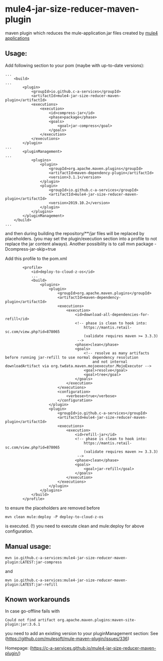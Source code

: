# mule4-jar-size-reducer-maven-plugin
maven plugin which reduces the mule-application.jar files created by
[mule4 applications](https://www.mulesoft.com/platform/mule)

## Usage:

Add following section to your pom  (maybe with up-to-date versions):
```
...
	<build>
...
		<plugin>
			<groupId>io.github.c-a-services</groupId>
			<artifactId>mule4-jar-size-reducer-maven-plugin</artifactId>
			<executions>
				<execution>
					<id>compress-jar</id>
					<phase>package</phase>
					<goals>
						<goal>jar-compress</goal>
					</goals>
				</execution>
			</executions>
		</plugin>
...
		<pluginManagement>
...
			<plugins>
				<plugin>
					<groupId>org.apache.maven.plugins</groupId>
					<artifactId>maven-dependency-plugin</artifactId>
					<version>3.1.1</version>
				</plugin>
				<plugin>
					<groupId>io.github.c-a-services</groupId>
					<artifactId>mule4-jar-size-reducer-maven-plugin</artifactId>
					<version>2019.10.2</version>
				</plugin>
			</plugins>
		</pluginManagement>
	</build>
...
```

and then during building the repository/**/jar files will be replaced by placeholders.
(you may set the plugin/execution section into a profile to not replace the jar content always).
Another possibility is to call
mvn package -Dcompress-jar-skip=true

Add this profile to the pom.xml
```
		<profile>
			<id>deploy-to-cloud-z-os</id>
            ...
			<build>
				<plugins>
					<plugin>
						<groupId>org.apache.maven.plugins</groupId>
						<artifactId>maven-dependency-plugin</artifactId>
						<executions>
							<execution>
								<id>download-all-dependencies-for-refill</id>
								<!-- phase is clean to hook into:
									https://mantis.retail-sc.com/view.php?id=878065
									(validate requires maven >= 3.3.3)
								 -->
								<phase>clean</phase>
								<goals>
									<!-- resolve as many artifacts before running jar-refill to use normal dependency resolution
										and not internal downloadArtifact via org.twdata.maven.mojoexecutor.MojoExecutor -->
									<goal>resolve</goal>
									<goal>tree</goal>
								</goals>
							</execution>
						</executions>
						<configuration>
						   	<verbose>true</verbose>
						</configuration>
					</plugin>
					<plugin>
						<groupId>io.github.c-a-services</groupId>
						<artifactId>mule4-jar-size-reducer-maven-plugin</artifactId>
						<executions>
							<execution>
								<id>refill-jar</id>
								<!-- phase is clean to hook into:
									https://mantis.retail-sc.com/view.php?id=878065
									(validate requires maven >= 3.3.3)
								 -->
								<phase>clean</phase>
								<goals>
									<goal>jar-refill</goal>
								</goals>
							</execution>
						</executions>
					</plugin>
				</plugins>
			</build>
		</profile>
```

to ensure the placeholders are removed before
```
mvn clean mule:deploy -P deploy-to-cloud-z-os
```
is executed.
(!) you need to execute clean and mule:deploy for above configuration.

## Manual usage:

```
mvn io.github.c-a-services:mule4-jar-size-reducer-maven-plugin:LATEST:jar-compress
```
and
```
mvn io.github.c-a-services:mule4-jar-size-reducer-maven-plugin:LATEST:jar-refill
```

## Known workarounds

In case go-offline fails with
```
Could not find artifact org.apache.maven.plugins:maven-site-plugin:jar:3.6.1
```
you need to add an existing version to your pluginManagement section:
See (https://github.com/mulesoft/mule-maven-plugin/issues/336)


Homepage: (https://c-a-services.github.io/mule4-jar-size-reducer-maven-plugin/)
